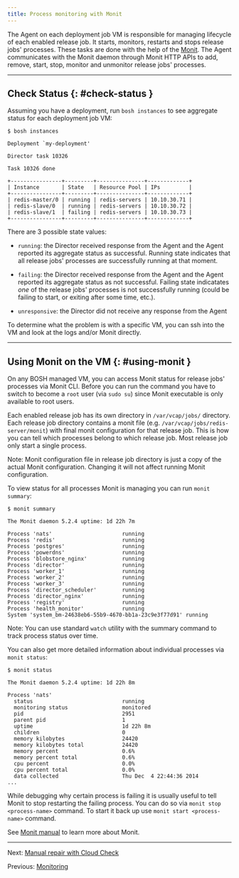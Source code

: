 ```yaml
---
title: Process monitoring with Monit
---
```


The Agent on each deployment job VM is responsible for managing lifecycle of each enabled release job. It starts, monitors, restarts and stops release jobs' processes. These tasks are done with the help of the  [Monit](http://mmonit.com/monit/). The Agent communicates with the Monit daemon through Monit HTTP APIs to add, remove, start, stop, monitor and unmonitor release jobs' processes.

---
## Check Status {: #check-status }

Assuming you have a deployment, run `bosh instances` to see aggregate status for each deployment job VM:

```shell
$ bosh instances

Deployment `my-deployment'

Director task 10326

Task 10326 done

+----------------+---------+---------------+-------------+
| Instance       | State   | Resource Pool | IPs         |
+----------------+---------+---------------+-------------+
| redis-master/0 | running | redis-servers | 10.10.30.71 |
| redis-slave/0  | running | redis-servers | 10.10.30.72 |
| redis-slave/1  | failing | redis-servers | 10.10.30.73 |
+----------------+---------+---------------+-------------+
```

There are 3 possible state values:

- `running`: the Director received response from the Agent and the Agent reported its aggregate status as successful. Running state indicates that all release jobs' processes are successfully running at that moment.

- `failing`: the Director received response from the Agent and the Agent reported its aggregate status as not successful. Failing state indicatates _one_ of the release jobs' processes is not successfully running (could be failing to start, or exiting after some time, etc.).

- `unresponsive`: the Director did not receive any response from the Agent

To determine what the problem is with a specific VM, you can ssh into the VM and look at the logs and/or Monit directly.

---
## Using Monit on the VM {: #using-monit }

On any BOSH managed VM, you can access Monit status for release jobs' processes via Monit CLI. Before you can run the command you have to switch to become a `root` user (via `sudo su`) since Monit executable is only available to root users.

Each enabled release job has its own directory in `/var/vcap/jobs/` directory. Each release job directory contains a monit file (e.g. `/var/vcap/jobs/redis-server/monit`) with final monit configuration for that release job. This is how you can tell which processes belong to which release job. Most release job only start a single process.

<p class="note">Note: Monit configuration file in release job directory is just a copy of the actual Monit configuration. Changing it will not affect running Monit configuration.</p>

To view status for all processes Monit is managing you can run `monit summary`:

```shell
$ monit summary

The Monit daemon 5.2.4 uptime: 1d 22h 7m

Process 'nats'                      running
Process 'redis'                     running
Process 'postgres'                  running
Process 'powerdns'                  running
Process 'blobstore_nginx'           running
Process 'director'                  running
Process 'worker_1'                  running
Process 'worker_2'                  running
Process 'worker_3'                  running
Process 'director_scheduler'        running
Process 'director_nginx'            running
Process 'registry'                  running
Process 'health_monitor'            running
System 'system_bm-24638eb6-55b9-4670-bb1a-23c9e3f77d91' running
```

<p class="note">Note: You can use standard <code>watch</code> utility with the summary command to track process status over time.</p>

You can also get more detailed information about individual processes via `monit status`:

```shell
$ monit status

The Monit daemon 5.2.4 uptime: 1d 22h 8m

Process 'nats'
  status                            running
  monitoring status                 monitored
  pid                               2951
  parent pid                        1
  uptime                            1d 22h 8m
  children                          0
  memory kilobytes                  24420
  memory kilobytes total            24420
  memory percent                    0.6%
  memory percent total              0.6%
  cpu percent                       0.0%
  cpu percent total                 0.0%
  data collected                    Thu Dec  4 22:44:36 2014
...
```

While debugging why certain process is failing it is usually useful to tell Monit to stop restarting the failing process. You can do so via `monit stop <process-name>` command. To start it back up use `monit start <process-name>` command.

See [Monit manual](http://mmonit.com/monit/documentation/monit.html) to learn more about Monit.

---
Next: [Manual repair with Cloud Check](cck.md)

Previous: [Monitoring](monitoring.md)
